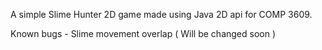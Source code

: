 A simple Slime Hunter 2D game made using Java 2D api for COMP 3609. 

Known bugs - Slime movement overlap ( Will be changed soon )
